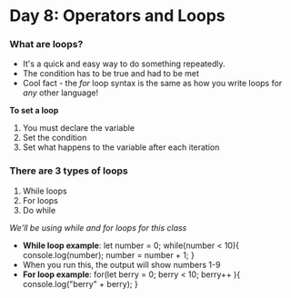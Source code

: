 # Day 8: Operators and Loops

### What are loops?
- It's a quick and easy way to do something repeatedly. 
- The condition has to be true and had to be met
- Cool fact - the *for* loop syntax is the same as how you write loops for *any* other language!

**To set a loop**
1. You must declare the variable
2. Set the condition
3. Set what happens to the variable after each iteration

### There are 3 types of loops
1. While loops
2. For loops
3. Do while 

*We'll be using while and for loops for this class*
- **While loop example**: 
let number = 0;
while(number < 10){
  console.log(number);
  number = number + 1;
}
- When you run this, the output will show numbers 1-9
- **For loop example**:
for(let berry = 0; berry < 10; berry++ ){
  console.log("berry" + berry);
}